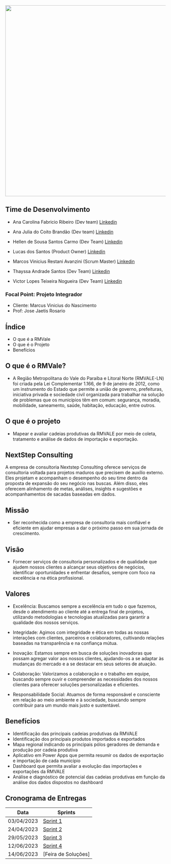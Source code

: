 <img src="https://github.com/VictorNogueiraSCCP/NextStep/blob/main/imagem/NextStepLogo.svg" width="1000" height="600"/>


## Time de Desenvolvimento
* Ana Carolina Fabricio Ribeiro (Dev team) [Linkedin](https://www.linkedin.com/in/ana-carolina-fabr%C3%ADcio-ribeiro-976154207/)

* Ana Julia do Coito Brandão (Dev team) [Linkedin](https://www.linkedin.com/in/ana-j%C3%BAlia-couto-brand%C3%A3o-60a78b20b/)

* Hellen de Sousa Santos Carmo (Dev Team) [Linkedin](https://www.linkedin.com/in/hellen-carmo-26717b27b/)

* Lucas dos Santos (Product Owner) [Linkedin](https://www.linkedin.com/in/lucas-santos-26093664/)

* Marcos Vinicius Restani Avanzini (Scrum Master)  [Linkedin](https://www.linkedin.com/in/marcos-avanzini-7544331b6/)

* Thayssa Andrade Santos (Dev Team) [Linkedin](https://www.linkedin.com/in/thayssa-andrade-531a20200/)
 
* Victor Lopes Teixeira Nogueira (Dev Team) [Linkedin](https://www.linkedin.com)

### Focal Point: Projeto Integrador
* Cliente: Marcus Vinicius do Nascimento
* Prof: Jose Jaetis Rosario

## Índice
* O que é a RMVale
* O que é o Projeto
* Benefícios

## O que é o RMVale?
* A Região Metropolitana do Vale do Paraíba e Litoral Norte (RMVALE-LN) foi criada pela Lei Complementar 1.166, de 9 de janeiro de 2012, como um instrumento do Estado que permite a união de governo, prefeituras, iniciativa privada e sociedade civil organizada para trabalhar na solução de problemas que os municípios têm em comum: segurança, moradia, mobilidade, saneamento, saúde, habitação, educação, entre outros.

## O que é o projeto
* Mapear e avaliar cadeias produtivas da RMVALE por meio de coleta, tratamento e análise de dados de importação e exportação.

## NextStep Consulting
A empresa de consultoria Nextstep Consulting oferece serviços de consultoria voltada para projetos maduros que precisem de auxílio externo. Eles projetam e acompanham o desempenho do seu time dentro da proposta de expansão do seu negócio nas buscas. Além disso, eles oferecem alinhamento de metas, análises, insights e sugestões e acompanhamentos de sacadas baseadas em dados.

## Missão
* Ser reconhecida como a empresa de consultoria mais confiável e eficiente em ajudar empresas a dar o próximo passo em sua jornada de crescimento.

## Visão 
* Fornecer serviços de consultoria personalizados e de qualidade que ajudem nossos clientes a alcançar seus objetivos de negócios, identificar oportunidades e enfrentar desafios, sempre com foco na excelência e na ética profissional.


## Valores

* Excelência: Buscamos sempre a excelência em tudo o que fazemos, desde o atendimento ao cliente até a entrega final de projetos, utilizando metodologias e tecnologias atualizadas para garantir a qualidade dos nossos serviços.

* Integridade: Agimos com integridade e ética em todas as nossas interações com clientes, parceiros e colaboradores, cultivando relações baseadas na transparência e na confiança mútua.

* Inovação: Estamos sempre em busca de soluções inovadoras que possam agregar valor aos nossos clientes, ajudando-os a se adaptar às mudanças do mercado e a se destacar em seus setores de atuação.

* Colaboração: Valorizamos a colaboração e o trabalho em equipe, buscando sempre ouvir e compreender as necessidades dos nossos clientes para oferecer soluções personalizadas e eficientes.

* Responsabilidade Social: Atuamos de forma responsável e consciente em relação ao meio ambiente e à sociedade, buscando sempre contribuir para um mundo mais justo e sustentável.

## Benefícios 
* Identificação das principais cadeias produtivas da RMVALE
* Identificação dos principais produtos importados e exportados
* Mapa regional indicando os principais pólos geradores de demanda e produção por cadeia produtiva
* Aplicativo em Power Apps que permita resumir os dados de exportação e importação de cada município
* Dashboard que permita avaliar a evolução das importações e exportações da RMVALE
* Análise e diagnóstico de potencial das cadeias produtivas em função da análise dos dados dispostos no dashboard

## Cronograma de Entregas

| Data | Sprints |
| ------ | ------ |
|    03/04/2023    |[Sprint 1](https://github.com/MarcosAvanzini/NextStep/tree/Sprint-1)|
|    24/04/2023    |[Sprint 2](https://github.com/MarcosAvanzini/NextStep/tree/Sprint-2)|
|    29/05/2023    |[Sprint 3](https://github.com/MarcosAvanzini/NextStep/tree/Sprint-3)|
|    12/06/2023    |[Sprint 4](https://github.com/MarcosAvanzini/NextStep/tree/Sprint-4)|                    
|    14/06/2023    |[Feira de Soluções]|
